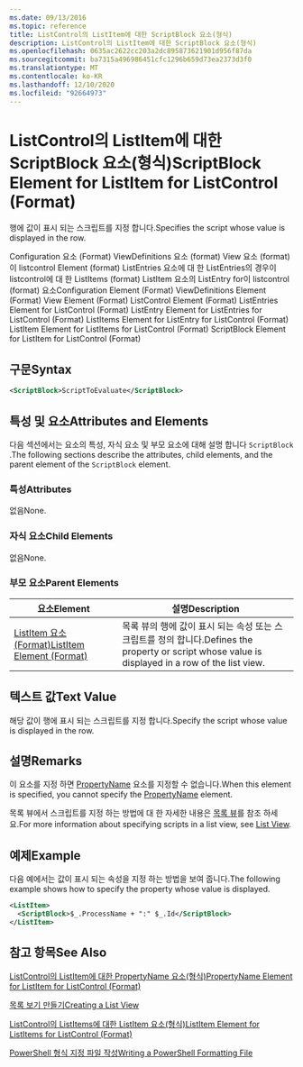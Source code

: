 ```yaml
---
ms.date: 09/13/2016
ms.topic: reference
title: ListControl의 ListItem에 대한 ScriptBlock 요소(형식)
description: ListControl의 ListItem에 대한 ScriptBlock 요소(형식)
ms.openlocfilehash: 0635ac2622cc203a2dc895873621901d956f87da
ms.sourcegitcommit: ba7315a496986451cfc1296b659d73ea2373d3f0
ms.translationtype: MT
ms.contentlocale: ko-KR
ms.lasthandoff: 12/10/2020
ms.locfileid: "92664973"
---
```

# <a name="scriptblock-element-for-listitem-for-listcontrol-format"></a><span data-ttu-id="490e7-103">ListControl의 ListItem에 대한 ScriptBlock 요소(형식)</span><span class="sxs-lookup"><span data-stu-id="490e7-103">ScriptBlock Element for ListItem for ListControl (Format)</span></span>

<span data-ttu-id="490e7-104">행에 값이 표시 되는 스크립트를 지정 합니다.</span><span class="sxs-lookup"><span data-stu-id="490e7-104">Specifies the script whose value is displayed in the row.</span></span>

<span data-ttu-id="490e7-105">Configuration 요소 (Format) ViewDefinitions 요소 (format) View 요소 (format)이 listcontrol Element (format) ListEntries 요소에 대 한 ListEntries의 경우이 listcontrol에 대 한 ListItems (format) ListItem 요소의 ListEntry for이 listcontrol (format) 요소</span><span class="sxs-lookup"><span data-stu-id="490e7-105">Configuration Element (Format) ViewDefinitions Element (Format) View Element (Format) ListControl Element (Format) ListEntries Element for ListControl (Format) ListEntry Element for ListEntries for ListControl (Format) ListItems Element for ListEntry for ListControl (Format) ListItem Element for ListItems for ListControl (Format) ScriptBlock Element for ListItem for ListControl (Format)</span></span>

## <a name="syntax"></a><span data-ttu-id="490e7-106">구문</span><span class="sxs-lookup"><span data-stu-id="490e7-106">Syntax</span></span>

```xml
<ScriptBlock>ScriptToEvaluate</ScriptBlock>
```

## <a name="attributes-and-elements"></a><span data-ttu-id="490e7-107">특성 및 요소</span><span class="sxs-lookup"><span data-stu-id="490e7-107">Attributes and Elements</span></span>

<span data-ttu-id="490e7-108">다음 섹션에서는 요소의 특성, 자식 요소 및 부모 요소에 대해 설명 합니다 `ScriptBlock` .</span><span class="sxs-lookup"><span data-stu-id="490e7-108">The following sections describe the attributes, child elements, and the parent element of the `ScriptBlock` element.</span></span>

### <a name="attributes"></a><span data-ttu-id="490e7-109">특성</span><span class="sxs-lookup"><span data-stu-id="490e7-109">Attributes</span></span>

<span data-ttu-id="490e7-110">없음</span><span class="sxs-lookup"><span data-stu-id="490e7-110">None.</span></span>

### <a name="child-elements"></a><span data-ttu-id="490e7-111">자식 요소</span><span class="sxs-lookup"><span data-stu-id="490e7-111">Child Elements</span></span>

<span data-ttu-id="490e7-112">없음</span><span class="sxs-lookup"><span data-stu-id="490e7-112">None.</span></span>

### <a name="parent-elements"></a><span data-ttu-id="490e7-113">부모 요소</span><span class="sxs-lookup"><span data-stu-id="490e7-113">Parent Elements</span></span>

|<span data-ttu-id="490e7-114">요소</span><span class="sxs-lookup"><span data-stu-id="490e7-114">Element</span></span>|<span data-ttu-id="490e7-115">설명</span><span class="sxs-lookup"><span data-stu-id="490e7-115">Description</span></span>|
|-------------|-----------------|
|[<span data-ttu-id="490e7-116">ListItem 요소 (Format)</span><span class="sxs-lookup"><span data-stu-id="490e7-116">ListItem Element (Format)</span></span>](./listitem-element-for-listitems-for-listcontrol-format.md)|<span data-ttu-id="490e7-117">목록 뷰의 행에 값이 표시 되는 속성 또는 스크립트를 정의 합니다.</span><span class="sxs-lookup"><span data-stu-id="490e7-117">Defines the property or script whose value is displayed in a row of the list view.</span></span>|

## <a name="text-value"></a><span data-ttu-id="490e7-118">텍스트 값</span><span class="sxs-lookup"><span data-stu-id="490e7-118">Text Value</span></span>

<span data-ttu-id="490e7-119">해당 값이 행에 표시 되는 스크립트를 지정 합니다.</span><span class="sxs-lookup"><span data-stu-id="490e7-119">Specify the script whose value is displayed in the row.</span></span>

## <a name="remarks"></a><span data-ttu-id="490e7-120">설명</span><span class="sxs-lookup"><span data-stu-id="490e7-120">Remarks</span></span>

<span data-ttu-id="490e7-121">이 요소를 지정 하면 [PropertyName](./propertyname-element-for-listitem-for-listcontrol-format.md) 요소를 지정할 수 없습니다.</span><span class="sxs-lookup"><span data-stu-id="490e7-121">When this element is specified, you cannot specify the [PropertyName](./propertyname-element-for-listitem-for-listcontrol-format.md) element.</span></span>

<span data-ttu-id="490e7-122">목록 뷰에서 스크립트를 지정 하는 방법에 대 한 자세한 내용은 [목록 뷰](./creating-a-list-view.md)를 참조 하세요.</span><span class="sxs-lookup"><span data-stu-id="490e7-122">For more information about specifying scripts in a list view, see [List View](./creating-a-list-view.md).</span></span>

## <a name="example"></a><span data-ttu-id="490e7-123">예제</span><span class="sxs-lookup"><span data-stu-id="490e7-123">Example</span></span>

<span data-ttu-id="490e7-124">다음 예에서는 값이 표시 되는 속성을 지정 하는 방법을 보여 줍니다.</span><span class="sxs-lookup"><span data-stu-id="490e7-124">The following example shows how to specify the property whose value is displayed.</span></span>

```xml
<ListItem>
  <ScriptBlock>$_.ProcessName + ":" $_.Id</ScriptBlock>
</ListItem>

```

## <a name="see-also"></a><span data-ttu-id="490e7-125">참고 항목</span><span class="sxs-lookup"><span data-stu-id="490e7-125">See Also</span></span>

[<span data-ttu-id="490e7-126">ListControl의 ListItem에 대한 PropertyName 요소(형식)</span><span class="sxs-lookup"><span data-stu-id="490e7-126">PropertyName Element for ListItem for ListControl (Format)</span></span>](./propertyname-element-for-listitem-for-listcontrol-format.md)

[<span data-ttu-id="490e7-127">목록 보기 만들기</span><span class="sxs-lookup"><span data-stu-id="490e7-127">Creating a List View</span></span>](./creating-a-list-view.md)

[<span data-ttu-id="490e7-128">ListControl의 ListItems에 대한 ListItem 요소(형식)</span><span class="sxs-lookup"><span data-stu-id="490e7-128">ListItem Element for ListItems for ListControl (Format)</span></span>](./listitem-element-for-listitems-for-listcontrol-format.md)

[<span data-ttu-id="490e7-129">PowerShell 형식 지정 파일 작성</span><span class="sxs-lookup"><span data-stu-id="490e7-129">Writing a PowerShell Formatting File</span></span>](./writing-a-powershell-formatting-file.md)
